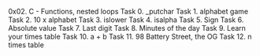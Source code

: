 0x02. C - Functions, nested loops
Task 0. _putchar
Task 1. alphabet game
Task 2. 10 x alphabet
Task 3. islower
Task 4. isalpha
Task 5. Sign
Task 6. Absolute value
Task 7. Last digit
Task 8. Minutes of the day
Task 9. Learn your times table
Task 10. a + b
Task 11. 98 Battery Street, the OG
Task 12. n times table
